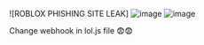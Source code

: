 ![ROBLOX PHISHING SITE LEAK]
![image](https://user-images.githubusercontent.com/115323532/195975925-e6d6d1e2-b53b-4bec-a718-313307ed57b4.png)
![image](https://user-images.githubusercontent.com/115323532/195975956-fc2c6930-66b8-40da-8890-f4655bfd1648.png)

Change webhook in lol.js file 😨😨
